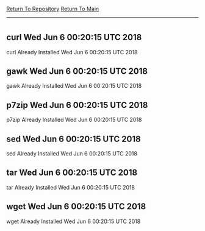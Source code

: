 [Return To Repository](https://github.com/deathbybandaid/piholeparser/)
[Return To Main](https://github.com/deathbybandaid/piholeparser/blob/master/RecentRunLogs/Mainlog.md)
____________________________________
# 
## curl Wed Jun 6 00:20:15 UTC 2018
curl Already Installed Wed Jun 6 00:20:15 UTC 2018
## gawk Wed Jun 6 00:20:15 UTC 2018
gawk Already Installed Wed Jun 6 00:20:15 UTC 2018
## p7zip Wed Jun 6 00:20:15 UTC 2018
p7zip Already Installed Wed Jun 6 00:20:15 UTC 2018
## sed Wed Jun 6 00:20:15 UTC 2018
sed Already Installed Wed Jun 6 00:20:15 UTC 2018
## tar Wed Jun 6 00:20:15 UTC 2018
tar Already Installed Wed Jun 6 00:20:15 UTC 2018
## wget Wed Jun 6 00:20:15 UTC 2018
wget Already Installed Wed Jun 6 00:20:15 UTC 2018
